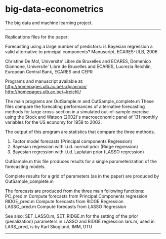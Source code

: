 # big-data-econometrics
The big data and machine learning project.

---

Replications files for the paper:

Forecasting using a large number of predictors: 
is Bayesian regression a valid alternative to principal components?
Manuscript, ECARES-ULB, 2006 

Christine De Mol, Universite' Libre de Bruxelles and ECARES,
Domenico Giannone, Universite' Libre de Bruxelles and ECARES,
Lucrezia Reichlin, European Central Bank, ECARES and CEPR

Programs and manuscript available at: 
http://homepages.ulb.ac.be/~dgiannon/
http://homepages.ulb.ac.be/~lreichli/

The main programs are OutSample.m and OutSample_complete.m
These files compare the forecating performances of alternative  forecasting methods for large cross-section 
in a simulated out-of-sample exercise using the Stock and Watson (2002)'s  macroeconomic panel 
of 131 monthly variables for the US economy for 1959 to 2002.

The output of this program are statistics that compare the three methods.
1) Factor model forecasts (Principal components Regression)                        
2) Bayesian regression with i.i.d. normal prior (Ridge regression) 
3) Bayesian regression with i.i.d. Laplatan prior (LASSO regression)

OutSample.m this file produces results for a single parameterization of the forecasting models.
        
Complete results for a grid of parameters (as in the paper) are produced by OutSample_complete.m 


The forecasts are produced from the three main following functions:
PC_pred.m           Compute forecasts from Principal Components regression
RIDGE_pred.m        Compute forecasts from RIDGE Regression  
LASSO_pred.m        Compute forecasts from LASSO Regression 

See also: SET_LASSO.m, SET_RIDGE.m for the setting of the prior (penalization) parameters in LASSO and RIDGE regression
          lars.m, used in LARS_pred, is by Karl Skoglund, IMM, DTU

---
